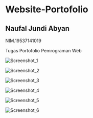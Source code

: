 # Website-Portofolio
## Naufal Jundi Abyan
NIM.19537141019

Tugas Portofolio Pemrograman Web

![Screenshot_1](https://user-images.githubusercontent.com/62097278/136921702-8f7b39ee-c6e6-4f26-8bac-ad953aa72a2d.png)

![Screenshot_2](https://user-images.githubusercontent.com/62097278/136921708-aa2dc8e4-a793-46cc-8471-24b9869e7905.png)

![Screenshot_3](https://user-images.githubusercontent.com/62097278/136921719-13e025d9-ba0d-4508-bca6-0ff4c8d5fe4f.png)

![Screenshot_4](https://user-images.githubusercontent.com/62097278/136921729-18d66c92-14bc-499c-9eb0-93a4ec691cb2.png)

![Screenshot_5](https://user-images.githubusercontent.com/62097278/136921734-3f0469d6-3bca-4fe5-bf27-8b6021bdb19a.png)

![Screenshot_6](https://user-images.githubusercontent.com/62097278/136921746-bfd9515c-9f5f-4b2b-846f-c570373e3ecd.png)

